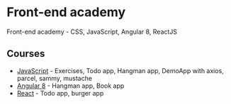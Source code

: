 # Front-end academy

Front-end academy - CSS, JavaScript, Angular 8, ReactJS


## Courses

* [JavaScript](https://github.com/jechev/SoftServe-Academy/tree/master/JavaScript) - Exercises, Todo app, Hangman app, DemoApp with axios, parcel, sammy, mustache
* [Angular 8](https://github.com/jechev/SoftServe-Academy/tree/master/Angular%208) - Hangman app, Book app
* [React](https://github.com/jechev/SoftServe-Academy/tree/master/React) - Todo app, burger app


